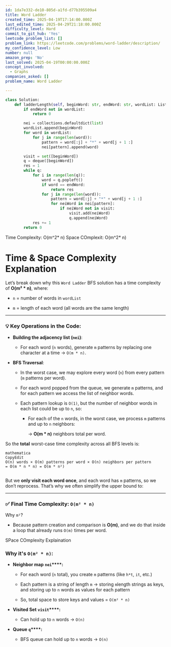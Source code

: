 ```yaml
---
id: 1da7e332-de10-805d-a1fd-d77b395509a4
title: Word Ladder
created_time: 2025-04-19T17:14:00.000Z
last_edited_time: 2025-04-29T21:18:00.000Z
difficulty_level: Hard
commit_to_git_hub: 'Yes'
leetcode_problem_list: []
problem_link: https://leetcode.com/problems/word-ladder/description/
my_confidence_level: Low
number: null
amazon_prep: 'No'
last_solved: 2025-04-19T00:00:00.000Z
concept_involved:
  - Graphs
companies_asked: []
problem_name: Word Ladder

---
```


```python
class Solution:
    def ladderLength(self, beginWord: str, endWord: str, wordList: List[str]) -> int:
        if endWord not in wordList:
            return 0

        nei = collections.defaultdict(list)
        wordList.append(beginWord)
        for word in wordList:
            for j in range(len(word)):
                pattern = word[:j] + "*" + word[j + 1 :]
                nei[pattern].append(word)

        visit = set([beginWord])
        q = deque([beginWord])
        res = 1
        while q:
            for i in range(len(q)):
                word = q.popleft()
                if word == endWord:
                    return res
                for j in range(len(word)):
                    pattern = word[:j] + "*" + word[j + 1 :]
                    for neiWord in nei[pattern]:
                        if neiWord not in visit:
                            visit.add(neiWord)
                            q.append(neiWord)
            res += 1
        return 0
```

Time Complexity: O(m^2\* n)
Space COmplexit: O(m^2\* n)

# **Time & Space Complexity Explanation**

Let’s break down why this `Word Ladder` BFS solution has a time complexity of **O(m² \* n)**, where:

*   `n` = number of words in `wordList`

*   `m` = length of each word (all words are the same length)

***

### 💡 **Key Operations in the Code:**

*   **Building the adjacency list (****`nei`****)**:

    *   For each word (`n` words), generate `m` patterns by replacing one character at a time → `O(m * n)`.

*   **BFS Traversal**:

    *   In the worst case, we may explore every word (`n`) from every pattern (`m` patterns per word).

    *   For each word popped from the queue, we generate `m` patterns, and for each pattern we access the list of neighbor words.

    *   Each pattern lookup is `O(1)`, but the number of neighbor words in each list could be up to `n`, so:

        *   For each of the `n` words, in the worst case, we process `m` patterns and up to `n` neighbors:

            → **O(m \* n)** neighbors total per word.

So the **total** worst-case time complexity across all BFS levels is:

```plain text
mathematica
CopyEdit
O(n) words × O(m) patterns per word × O(n) neighbors per pattern
= O(m * n * n) = O(m * n²)


```

But we **only visit each word once**, and each word has `m` patterns, so we don’t reprocess. That’s why we often simplify the upper bound to:

***

### ✅ **Final Time Complexity:** **`O(m² * n)`**

Why `m²`?

*   Because pattern creation and comparison is **O(m)**, and we do that inside a loop that already runs `O(m)` times per word.

SPace COmplexity Explaination

### Why it's `O(m² * n)`:

*   **Neighbor map** **`nei`\*\*\*\*:**

    *   For each word (`n` total), you create `m` patterns (like `h*t`, `it`, etc.)

    *   Each pattern is a string of length `m` → storing `m`length strings as keys, and storing up to `n` words as values for each pattern

    *   So, total space to store keys and values = `O(m² * n)`

*   **Visited Set** **`visit`\*\*\*\*:**

    *   Can hold up to `n` words → `O(n)`

*   **Queue** **`q`\*\*\*\*:**

    *   BFS queue can hold up to `n` words → `O(n)`

